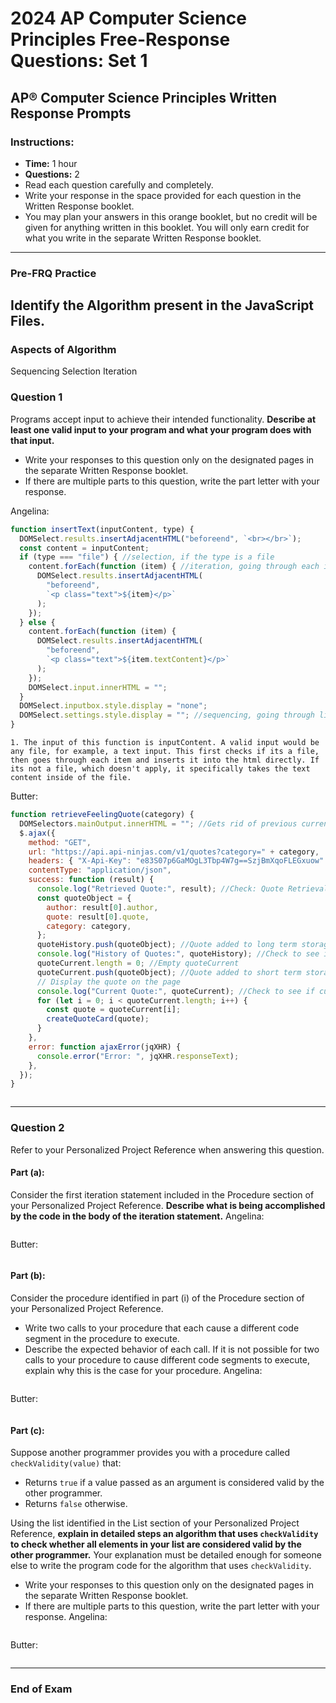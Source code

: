 # 2024 AP Computer Science Principles Free-Response Questions: Set 1

## AP® Computer Science Principles Written Response Prompts

### Instructions:

- **Time:** 1 hour
- **Questions:** 2
- Read each question carefully and completely.
- Write your response in the space provided for each question in the Written Response booklet.
- You may plan your answers in this orange booklet, but no credit will be given for anything written in this booklet. You will only earn credit for what you write in the separate Written Response booklet.

---

### Pre-FRQ Practice

## Identify the Algorithm present in the JavaScript Files.

### Aspects of Algorithm

Sequencing
Selection
Iteration

### Question 1

Programs accept input to achieve their intended functionality. **Describe at least one valid input to your program and what your program does with that input.**

- Write your responses to this question only on the designated pages in the separate Written Response booklet.
- If there are multiple parts to this question, write the part letter with your response.

Angelina:

```Javascript
function insertText(inputContent, type) {
  DOMSelect.results.insertAdjacentHTML("beforeend", `<br></br>`);
  const content = inputContent;
  if (type === "file") { //selection, if the type is a file
    content.forEach(function (item) { //iteration, going through each item
      DOMSelect.results.insertAdjacentHTML(
        "beforeend",
        `<p class="text">${item}</p>`
      );
    });
  } else {
    content.forEach(function (item) {
      DOMSelect.results.insertAdjacentHTML(
        "beforeend",
        `<p class="text">${item.textContent}</p>`
      );
    });
    DOMSelect.input.innerHTML = "";
  }
  DOMSelect.inputbox.style.display = "none";
  DOMSelect.settings.style.display = ""; //sequencing, going through list of steps
}
```

```
1. The input of this function is inputContent. A valid input would be any file, for example, a text input. This first checks if its a file, then goes through each item and inserts it into the html directly. If its not a file, which doesn't apply, it specifically takes the text content inside of the file.

```

Butter:

```Javascript
function retrieveFeelingQuote(category) {
  DOMSelectors.mainOutput.innerHTML = ""; //Gets rid of previous current quote
  $.ajax({
    method: "GET",
    url: "https://api.api-ninjas.com/v1/quotes?category=" + category,
    headers: { "X-Api-Key": "e83S07p6GaMOgL3Tbp4W7g==SzjBmXqoFLEGxuow" },
    contentType: "application/json",
    success: function (result) {
      console.log("Retrieved Quote:", result); //Check: Quote Retrieval
      const quoteObject = {
        author: result[0].author,
        quote: result[0].quote,
        category: category,
      };
      quoteHistory.push(quoteObject); //Quote added to long term storage (History)
      console.log("History of Quotes:", quoteHistory); //Check to see if in long term
      quoteCurrent.length = 0; //Empty quoteCurrent
      quoteCurrent.push(quoteObject); //Quote added to short term storage (Current Quote)
      // Display the quote on the page
      console.log("Current Quote:", quoteCurrent); //Check to see if current quote works
      for (let i = 0; i < quoteCurrent.length; i++) {
        const quote = quoteCurrent[i];
        createQuoteCard(quote);
      }
    },
    error: function ajaxError(jqXHR) {
      console.error("Error: ", jqXHR.responseText);
    },
  });
}
```

```1. The input of this function is

```

---

### Question 2

Refer to your Personalized Project Reference when answering this question.

#### Part (a):

Consider the first iteration statement included in the Procedure section of your Personalized Project Reference. **Describe what is being accomplished by the code in the body of the iteration statement.**
Angelina:

```

```

Butter:

```

```

#### Part (b):

Consider the procedure identified in part (i) of the Procedure section of your Personalized Project Reference.

- Write two calls to your procedure that each cause a different code segment in the procedure to execute.
- Describe the expected behavior of each call. If it is not possible for two calls to your procedure to cause different code segments to execute, explain why this is the case for your procedure.
  Angelina:

```

```

Butter:

```

```

#### Part (c):

Suppose another programmer provides you with a procedure called `checkValidity(value)` that:

- Returns `true` if a value passed as an argument is considered valid by the other programmer.
- Returns `false` otherwise.

Using the list identified in the List section of your Personalized Project Reference, **explain in detailed steps an algorithm that uses `checkValidity` to check whether all elements in your list are considered valid by the other programmer.** Your explanation must be detailed enough for someone else to write the program code for the algorithm that uses `checkValidity`.

- Write your responses to this question only on the designated pages in the separate Written Response booklet.
- If there are multiple parts to this question, write the part letter with your response.
  Angelina:

```

```

Butter:

```

```

---

### End of Exam
